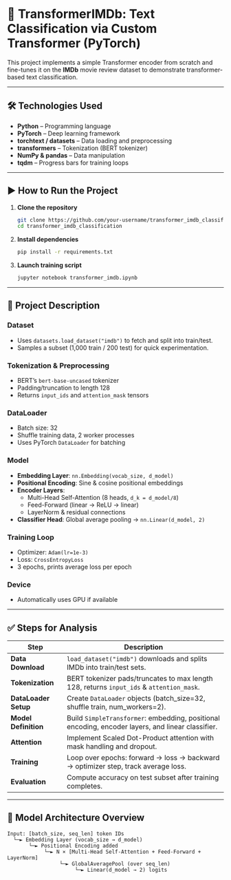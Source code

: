 # 📝 TransformerIMDb: Text Classification via Custom Transformer (PyTorch)

This project implements a simple Transformer encoder from scratch and fine-tunes it on the **IMDb** movie review dataset to demonstrate transformer-based text classification.

---

## 🛠️ Technologies Used

- **Python** – Programming language  
- **PyTorch** – Deep learning framework  
- **torchtext / datasets** – Data loading and preprocessing  
- **transformers** – Tokenization (BERT tokenizer)  
- **NumPy & pandas** – Data manipulation  
- **tqdm** – Progress bars for training loops  

---

## ▶️ How to Run the Project

1. **Clone the repository**  
   ```bash
   git clone https://github.com/your-username/transformer_imdb_classification.git
   cd transformer_imdb_classification
2. **Install dependencies**
   ```bash
   pip install -r requirements.txt
3. **Launch training script**
   ```bash
   jupyter notebook transformer_imdb.ipynb

---

## 📂 Project Description

### Dataset
- Uses `datasets.load_dataset("imdb")` to fetch and split into train/test.  
- Samples a subset (1,000 train / 200 test) for quick experimentation.

### Tokenization & Preprocessing
- BERT’s `bert-base-uncased` tokenizer  
- Padding/truncation to length 128  
- Returns `input_ids` and `attention_mask` tensors

### DataLoader
- Batch size: 32  
- Shuffle training data, 2 worker processes  
- Uses PyTorch `DataLoader` for batching

### Model
- **Embedding Layer**: `nn.Embedding(vocab_size, d_model)`  
- **Positional Encoding**: Sine & cosine positional embeddings  
- **Encoder Layers**:  
  - Multi-Head Self-Attention (8 heads, `d_k = d_model/8`)  
  - Feed-Forward (linear → ReLU → linear)  
  - LayerNorm & residual connections  
- **Classifier Head**: Global average pooling → `nn.Linear(d_model, 2)`

### Training Loop
- Optimizer: `Adam(lr=1e-3)`  
- Loss: `CrossEntropyLoss`  
- 3 epochs, prints average loss per epoch

### Device
- Automatically uses GPU if available  

---

## ✅ Steps for Analysis

| Step                 | Description                                                                                      |
|----------------------|--------------------------------------------------------------------------------------------------|
| **Data Download**    | `load_dataset("imdb")` downloads and splits IMDb into train/test sets.                           |
| **Tokenization**     | BERT tokenizer pads/truncates to max length 128, returns `input_ids` & `attention_mask`.          |
| **DataLoader Setup** | Create `DataLoader` objects (batch_size=32, shuffle train, num_workers=2).                       |
| **Model Definition** | Build `SimpleTransformer`: embedding, positional encoding, encoder layers, and linear classifier.|
| **Attention**        | Implement Scaled Dot-Product attention with mask handling and dropout.                            |
| **Training**         | Loop over epochs: forward → loss → backward → optimizer step, track average loss.                 |
| **Evaluation**       | Compute accuracy on test subset after training completes.                                        |

---

## 🧠 Model Architecture Overview

```text
Input: [batch_size, seq_len] token IDs
  └─► Embedding Layer (vocab_size → d_model)
       └─► Positional Encoding added
            └─► N × [Multi-Head Self-Attention + Feed-Forward + LayerNorm]
                 └─► GlobalAveragePool (over seq_len)
                      └─► Linear(d_model → 2) logits

